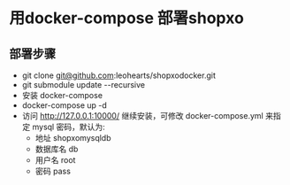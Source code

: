 # 用docker-compose 部署shopxo

## 部署步骤

- git clone git@github.com:leohearts/shopxodocker.git
- git submodule update --recursive
- 安装 docker-compose
- docker-compose up -d
- 访问 http://127.0.0.1:10000/ 继续安装，可修改 docker-compose.yml 来指定 mysql 密码，默认为: 
  - 地址 shopxomysqldb
  - 数据库名 db
  - 用户名 root
  - 密码 pass
